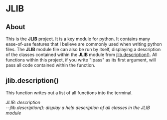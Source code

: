 # JLIB
## About

This is the **JLIB** project.
It is a key module for python.
It contains many ease-of-use features that I believe are commonly used when writing python files.
The **JLIB** module file can also be run by itself, displaying a description of the classes contained within the **JLIB** module from [jlib.description()](https://github.com/EndingOsprey317/jlib#jlibdescription).
All functions within this project, if you write "!pass" as its first argument, will pass all code contained within the function.

## jlib.description()

This function writes out a list of all functions into the terminal.

_JLIB: description  
--jlib.description(): display a help description of all classes in the JLIB module_
